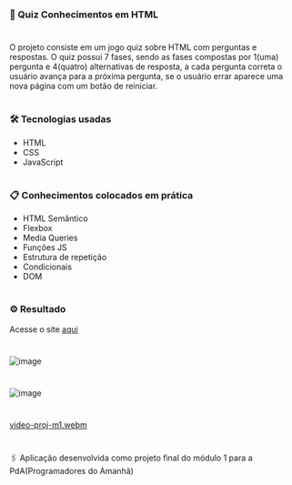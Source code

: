 ### 🚀 Quiz Conhecimentos em HTML 

#

O projeto consiste em um jogo quiz sobre HTML com perguntas e respostas. O quiz possui 7 fases, sendo as fases compostas por 1(uma) pergunta e 4(quatro) alternativas de resposta, a cada pergunta correta o usuário avança para a próxima pergunta, se o usuário errar aparece uma nova página com um botão de reiniciar.
#

### 🛠️ Tecnologias usadas

- HTML
- CSS
- JavaScript
#

### 📋 Conhecimentos colocados em prática

- HTML Semântico
- Flexbox
- Media Queries
- Funções JS
- Estrutura de repetição
- Condicionais
- DOM
#

### ⚙️ Resultado

Acesse o site [aqui](https://projeto-final-m1-three.vercel.app/)
#
![image](https://github.com/hestturia/squad1/assets/132526900/a4d1e3cf-d9da-4a1d-97ca-ec564a2f756b)

#

![image](https://github.com/hestturia/squad1/assets/132526900/3fdcdec6-0f5c-4983-8ace-1adcde540674)

#

[video-proj-m1.webm](https://github.com/hestturia/squad1/assets/132526900/293a38fb-cfe6-4dbc-8309-2df229f0a30b)

#
🖇️ Aplicação desenvolvida como projeto final do módulo 1 para a PdA(Programadores do Amanhã)  



